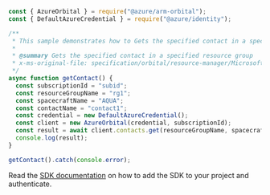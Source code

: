```javascript
const { AzureOrbital } = require("@azure/arm-orbital");
const { DefaultAzureCredential } = require("@azure/identity");

/**
 * This sample demonstrates how to Gets the specified contact in a specified resource group
 *
 * @summary Gets the specified contact in a specified resource group
 * x-ms-original-file: specification/orbital/resource-manager/Microsoft.Orbital/stable/2022-03-01/examples/ContactGet.json
 */
async function getContact() {
  const subscriptionId = "subid";
  const resourceGroupName = "rg1";
  const spacecraftName = "AQUA";
  const contactName = "contact1";
  const credential = new DefaultAzureCredential();
  const client = new AzureOrbital(credential, subscriptionId);
  const result = await client.contacts.get(resourceGroupName, spacecraftName, contactName);
  console.log(result);
}

getContact().catch(console.error);
```

Read the [SDK documentation](https://github.com/Azure/azure-sdk-for-js/blob/%40azure%2Farm-orbital_1.0.0/sdk/orbital/arm-orbital/README.md) on how to add the SDK to your project and authenticate.
